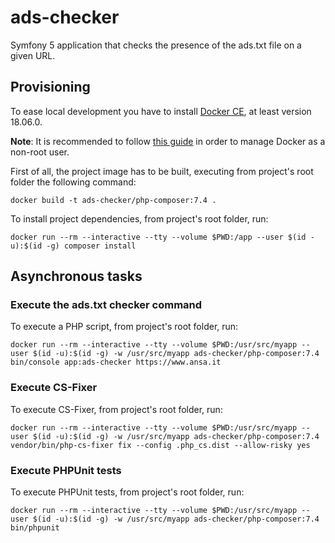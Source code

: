# ads-checker

Symfony 5 application that checks the presence of the ads.txt file on a given URL.

## Provisioning

To ease local development you have to install [Docker CE](https://www.docker.com/),
at least version 18.06.0.

**Note**: It is recommended to follow [this guide](https://docs.docker.com/install/linux/linux-postinstall/#manage-docker-as-a-non-root-user) in order to manage Docker as a non-root user.

First of all, the project image has to be built, executing from project's root folder the following command:

```
docker build -t ads-checker/php-composer:7.4 .
```

To install project dependencies, from project's root folder, run:

```
docker run --rm --interactive --tty --volume $PWD:/app --user $(id -u):$(id -g) composer install
```

## Asynchronous tasks

### Execute the ads.txt checker command
To execute a PHP script, from project's root folder, run:

```
docker run --rm --interactive --tty --volume $PWD:/usr/src/myapp --user $(id -u):$(id -g) -w /usr/src/myapp ads-checker/php-composer:7.4 bin/console app:ads-checker https://www.ansa.it
```

### Execute CS-Fixer
To execute CS-Fixer, from project's root folder, run:

```
docker run --rm --interactive --tty --volume $PWD:/usr/src/myapp --user $(id -u):$(id -g) -w /usr/src/myapp ads-checker/php-composer:7.4 vendor/bin/php-cs-fixer fix --config .php_cs.dist --allow-risky yes
```

### Execute PHPUnit tests
To execute PHPUnit tests, from project's root folder, run:

```
docker run --rm --interactive --tty --volume $PWD:/usr/src/myapp --user $(id -u):$(id -g) -w /usr/src/myapp ads-checker/php-composer:7.4 bin/phpunit
```